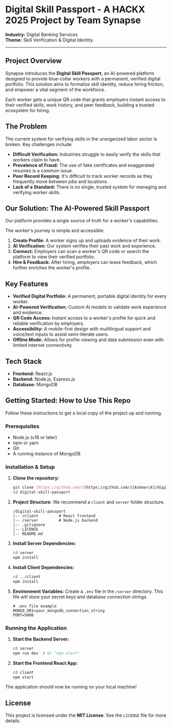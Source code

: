 # Digital Skill Passport - A HACKX 2025 Project by Team Synapse

**Industry:** Digital Banking Services   
**Theme:** Skill Verification & Digital Identity 

---

## Project Overview

Synapse introduces the **Digital Skill Passport**, an AI-powered platform designed to provide blue-collar workers with a permanent, verified digital portfolio. This solution aims to formalize skill identity, reduce hiring friction, and empower a vital segment of the workforce.

Each worker gets a unique QR code that grants employers instant access to their verified skills, work history, and peer feedback, building a trusted ecosystem for hiring.

## The Problem

The current system for verifying skills in the unorganized labor sector is broken. Key challenges include:
* **Difficult Verification:** Industries struggle to easily verify the skills that workers claim to have.
* **Prevalence of Fraud:** The use of fake certificates and exaggerated resumes is a common issue.
* **Poor Record Keeping:** It's difficult to track worker records as they frequently move between jobs and locations.
* **Lack of a Standard:** There is no single, trusted system for managing and verifying worker skills.

## Our Solution: The AI-Powered Skill Passport

Our platform provides a single source of truth for a worker's capabilities.


The worker's journey is simple and accessible:
1.  **Create Profile:** A worker signs up and uploads evidence of their work.
2.  **AI Verification:** Our system verifies their past work and experience.
3.  **Connect:** Employers can scan a worker's QR code or search the platform to view their verified portfolio.
4.  **Hire & Feedback:** After hiring, employers can leave feedback, which further enriches the worker's profile.

## Key Features

* **Verified Digital Portfolio:** A permanent, portable digital identity for every worker.
* **AI-Powered Verification:** Custom AI models to validate work experience and evidence.
* **QR Code Access:** Instant access to a worker's profile for quick and reliable verification by employers.
* **Accessibility:** A mobile-first design with multilingual support and voice/text inputs to assist semi-literate users.
* **Offline Mode:** Allows for profile viewing and data submission even with limited internet connectivity.

## Tech Stack

* **Frontend:** React.js 
* **Backend:** Node.js, Express.js 
* **Database:** MongoDB 

## Getting Started: How to Use This Repo

Follow these instructions to get a local copy of the project up and running.

### Prerequisites

* Node.js (v18 or later)
* npm or yarn
* Git
* A running instance of MongoDB

### Installation & Setup

1.  **Clone the repository:**
    ```bash
    git clone [https://github.com/](https://github.com/)[Ashmarck]/digital-skill-passport.git
    cd digital-skill-passport
    ```

2.  **Project Structure:** We recommend a `client` and `server` folder structure.
    ```
    /digital-skill-passport
    |-- /client         # React frontend
    |-- /server         # Node.js backend
    |-- .gitignore
    |-- LICENSE
    |-- README.md
    ```

3.  **Install Server Dependencies:**
    ```bash
    cd server
    npm install
    ```

4.  **Install Client Dependencies:**
    ```bash
    cd ../client
    npm install
    ```

5.  **Environment Variables:** Create a `.env` file in the `/server` directory. This file will store your secret keys and database connection strings.
    ```
    # .env file example
    MONGO_URI=your_mongodb_connection_string
    PORT=5000
    ```

### Running the Application

1.  **Start the Backend Server:**
    ```bash
    cd server
    npm run dev  # Or "npm start"
    ```

2.  **Start the Frontend React App:**
    ```bash
    cd client
    npm start
    ```
The application should now be running on your local machine!

## License

This project is licensed under the **MIT License**. See the `LICENSE` file for more details.
